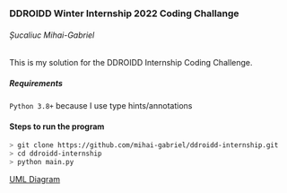 ### DDROIDD Winter Internship 2022 Coding Challange
###### Șucaliuc Mihai-Gabriel

This is my solution for the DDROIDD Internship Coding Challenge.


##### Requirements
```Python 3.8+```
because I use type hints/annotations

#### Steps to run the program
```bash
> git clone https://github.com/mihai-gabriel/ddroidd-internship.git
> cd ddroidd-internship
> python main.py
```

[UML Diagram](./diagram.png)